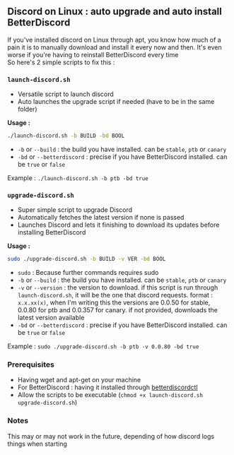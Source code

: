 ## Discord on Linux : auto upgrade and auto install BetterDiscord

If you've installed discord on Linux through apt, you know how much of a pain it is to manually download and install it every now and then. It's even worse if you're having to reinstall BetterDiscord every time  
So here's 2 simple scripts to fix this : 

### `launch-discord.sh`

- Versatile script to launch discord
- Auto launches the upgrade script if needed (have to be in the same folder)

**Usage :**

```bash
./launch-discord.sh -b BUILD -bd BOOL
```

- `-b` or `--build` : the build you have installed. can be `stable`, `ptb` or `canary`
- `-bd` or `--betterdiscord` : precise if you have BetterDiscord installed. can be `true` or `false`

Example : `./launch-discord.sh -b ptb -bd true`

### `upgrade-discord.sh`

- Super simple script to upgrade Discord
- Automatically fetches the latest version if none is passed
- Launches Discord and lets it finishing to download its updates before installing BetterDiscord

**Usage :**

```bash
sudo ./upgrade-discord.sh -b BUILD -v VER -bd BOOL
```

- `sudo` : Because further commands requires sudo
- `-b` or `--build` : the build you have installed. can be `stable`, `ptb` or `canary`
- `-v` or `--version` : the version to download. if this script is run through `launch-discord.sh`, it will be the one that discord requests. format : `x.x.xx(x)`, when I'm writing this the versions are 0.0.50 for stable, 0.0.80 for ptb and 0.0.357 for canary. if not provided, downloads the latest version available
- `-bd` or `--betterdiscord` : precise if you have BetterDiscord installed. can be `true` or `false`

Example : `sudo ./upgrade-discord.sh -b ptb -v 0.0.80 -bd true`

### Prerequisites

- Having wget and apt-get on your machine
- For BetterDiscord : having it installed through [betterdiscordctl](https://github.com/bb010g/betterdiscordctl)
- Allow the scripts to be executable (`chmod +x launch-discord.sh upgrade-discord.sh`)

### Notes

This may or may not work in the future, depending of how discord logs things when starting
